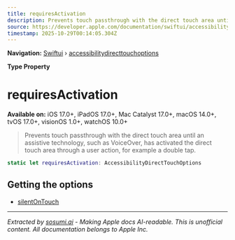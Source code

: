 ```yaml
---
title: requiresActivation
description: Prevents touch passthrough with the direct touch area until an assistive technology, such as VoiceOver, has activated the direct touch area through a user action, for example a double tap.
source: https://developer.apple.com/documentation/swiftui/accessibilitydirecttouchoptions/requiresactivation
timestamp: 2025-10-29T00:14:05.304Z
---
```


**Navigation:** [Swiftui](/documentation/swiftui) › [accessibilitydirecttouchoptions](/documentation/swiftui/accessibilitydirecttouchoptions)

**Type Property**

# requiresActivation

**Available on:** iOS 17.0+, iPadOS 17.0+, Mac Catalyst 17.0+, macOS 14.0+, tvOS 17.0+, visionOS 1.0+, watchOS 10.0+

> Prevents touch passthrough with the direct touch area until an assistive technology, such as VoiceOver, has activated the direct touch area through a user action, for example a double tap.

```swift
static let requiresActivation: AccessibilityDirectTouchOptions
```

## Getting the options

- [silentOnTouch](/documentation/swiftui/accessibilitydirecttouchoptions/silentontouch)

---

*Extracted by [sosumi.ai](https://sosumi.ai) - Making Apple docs AI-readable.*
*This is unofficial content. All documentation belongs to Apple Inc.*
